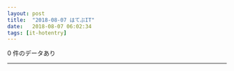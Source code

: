 ```yaml
---
layout: post
title:  "2018-08-07 はてぶIT"
date:   2018-08-07 06:02:34
tags: [it-hotentry]
---
```

0 件のデータあり

<hr>
